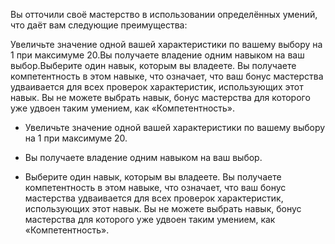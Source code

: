 Вы отточили своё мастерство в использовании определённых умений, что даёт вам следующие преимущества:



Увеличьте значение одной вашей характеристики по вашему выбору на 1 при максимуме 20.Вы получаете владение одним навыком на ваш выбор.Выберите один навык, которым вы владеете. Вы получаете компетентность в этом навыке, что означает, что ваш бонус мастерства удваивается для всех проверок характеристик, использующих этот навык. Вы не можете выбрать навык, бонус мастерства для которого уже удвоен таким умением, как «Компетентность».

- Увеличьте значение одной вашей характеристики по вашему выбору на 1 при максимуме 20.

- Вы получаете владение одним навыком на ваш выбор.

- Выберите один навык, которым вы владеете. Вы получаете компетентность в этом навыке, что означает, что ваш бонус мастерства удваивается для всех проверок характеристик, использующих этот навык. Вы не можете выбрать навык, бонус мастерства для которого уже удвоен таким умением, как «Компетентность».